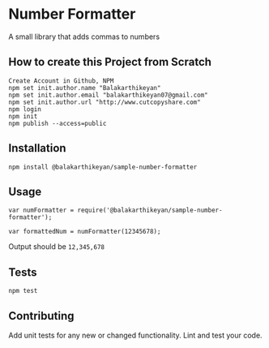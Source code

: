 Number Formatter
=========

A small library that adds commas to numbers

## How to create this Project from Scratch

```
Create Account in Github, NPM
npm set init.author.name "Balakarthikeyan"
npm set init.author.email "balakarthikeyan07@gmail.com"
npm set init.author.url "http://www.cutcopyshare.com"
npm login
npm init
npm publish --access=public
```

## Installation

  `npm install @balakarthikeyan/sample-number-formatter`

## Usage

    var numFormatter = require('@balakarthikeyan/sample-number-formatter');

    var formattedNum = numFormatter(12345678);
  
  
  Output should be `12,345,678`


## Tests

  `npm test`

## Contributing

Add unit tests for any new or changed functionality. Lint and test your code.